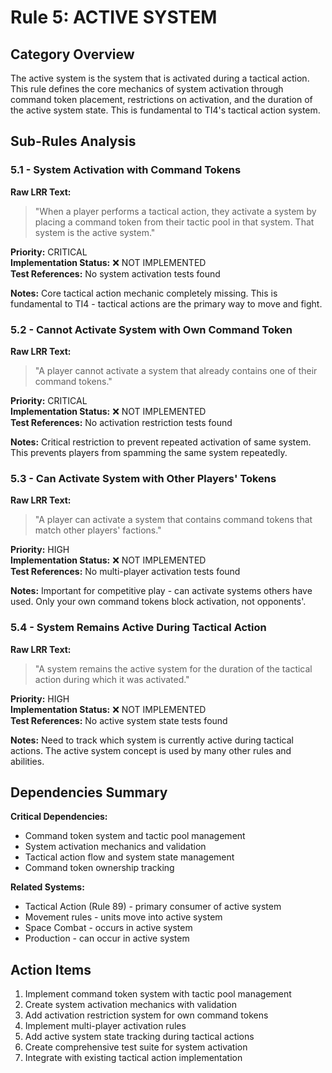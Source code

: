# Rule 5: ACTIVE SYSTEM

## Category Overview

The active system is the system that is activated during a tactical action. This rule defines the core mechanics of system activation through command token placement, restrictions on activation, and the duration of the active system state. This is fundamental to TI4's tactical action system.

## Sub-Rules Analysis

### 5.1 - System Activation with Command Tokens

**Raw LRR Text:**
> "When a player performs a tactical action, they activate a system by placing a command token from their tactic pool in that system. That system is the active system."

**Priority:** CRITICAL  
**Implementation Status:** ❌ NOT IMPLEMENTED  
**Test References:** No system activation tests found  

**Notes:** Core tactical action mechanic completely missing. This is fundamental to TI4 - tactical actions are the primary way to move and fight.

### 5.2 - Cannot Activate System with Own Command Token

**Raw LRR Text:**
> "A player cannot activate a system that already contains one of their command tokens."

**Priority:** CRITICAL  
**Implementation Status:** ❌ NOT IMPLEMENTED  
**Test References:** No activation restriction tests found  

**Notes:** Critical restriction to prevent repeated activation of same system. This prevents players from spamming the same system repeatedly.

### 5.3 - Can Activate System with Other Players' Tokens

**Raw LRR Text:**
> "A player can activate a system that contains command tokens that match other players' factions."

**Priority:** HIGH  
**Implementation Status:** ❌ NOT IMPLEMENTED  
**Test References:** No multi-player activation tests found  

**Notes:** Important for competitive play - can activate systems others have used. Only your own command tokens block activation, not opponents'.

### 5.4 - System Remains Active During Tactical Action

**Raw LRR Text:**
> "A system remains the active system for the duration of the tactical action during which it was activated."

**Priority:** HIGH  
**Implementation Status:** ❌ NOT IMPLEMENTED  
**Test References:** No active system state tests found  

**Notes:** Need to track which system is currently active during tactical actions. The active system concept is used by many other rules and abilities.

## Dependencies Summary

**Critical Dependencies:**
- Command token system and tactic pool management
- System activation mechanics and validation
- Tactical action flow and system state management
- Command token ownership tracking

**Related Systems:**
- Tactical Action (Rule 89) - primary consumer of active system
- Movement rules - units move into active system
- Space Combat - occurs in active system
- Production - can occur in active system

## Action Items

1. Implement command token system with tactic pool management
2. Create system activation mechanics with validation
3. Add activation restriction system for own command tokens
4. Implement multi-player activation rules
5. Add active system state tracking during tactical actions
6. Create comprehensive test suite for system activation
7. Integrate with existing tactical action implementation